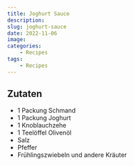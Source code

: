 ```yaml
---
title: Joghurt Sauce
description: 
slug: joghurt-sauce
date: 2022-11-06
image: 
categories:
    - Recipes
tags:
    - Recipes
---
```


## Zutaten

- 1 Packung Schmand
- 1 Packung Joghurt
- 1 Knoblauchzehe
- 1 Teelöffel Olivenöl
- Salz
- Pfeffer
- Frühlingszwiebeln und andere Kräuter